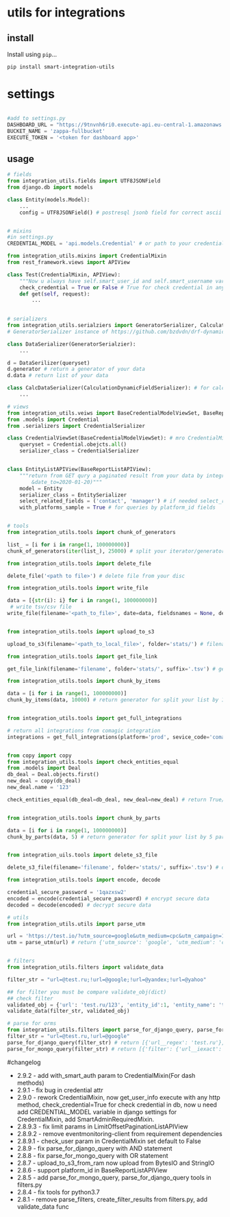 # utils for integrations

## install
Install using `pip`...

    pip install smart-integration-utils


# settings
```python

#add to settings.py
DASHBOARD_URL = "https://9tnvnh6ri0.execute-api.eu-central-1.amazonaws.com/dashboard/"
BUCKET_NAME = 'zappa-fullbucket'
EXECUTE_TOKEN = '<token for dashboard app>'
```
## usage
```python
# fields
from integration_utils.fields import UTF8JSONField
from django.db import models

class Entity(models.Model):
    ...
    config = UTF8JSONField() # postresql jsonb field for correct ascii characters


# mixins
#in settings.py
CREDENTIAL_MODEL = 'api.models.Credential' # or path to your credential model

from integration_utils.mixins import CredentialMixin
from rest_framework.views import APIView

class Test(CredentialMixin, APIView):
    """Now u always have self.smart_user_id and self.smart_username variables for check smart users"""
    check_credential = True or False # True for check credential in any http request, if True u can use self.credential variable.
    def get(self, request):
        ...
        

# serializers
from integration_utils.serialziers import GeneratorSerializer, CalculationDynamicFieldSerializer
# GeneratorSerializer instance of https://github.com/bzdvdn/drf-dynamicfieldserializer

class DataSerializer(GeneratorSerialzier):
    ...

d = DataSerilizer(queryset)
d.generator # return a generator of your data
d.data # return list of your data

class CalcDataSerializer(CalculationDynamicFieldSerializer): # for calculation data if integration have calculation step
    ...

# views
from integration_utils.veiws import BaseCredentialModelViewSet, BaseReportListAPIView
from .models import Credential
from .serializers import CredentialSerializer

class CredentialViewSet(BaseCredentialModelViewSet): # mro CredentialMixin, ModelViewSet
    queryset = Credential.obejcts.all()
    serializer_class = CredentialSerializer


class EntityListAPIView(BaseReportListAPIView): 
    """return from GET qury a paginated result from your data by integration_id and date params (date_from=2020-01-20
        &date_to=2020-01-20)"""
    model = Entity
    serializer_class = EntitySerializer
    select_related_fields = ('contact', 'manager') # if needed select_related
    with_platforms_sample = True # for queries by platform_id fields


# tools
from integration_utils.tools import chunk_of_generators

list_ = [i for i in range(1, 100000000)]
chunk_of_generators(iter(list_), 25000) # split your iterator/generator for 25000 items

from integration_utils.tools import delete_file

delete_file('<path to file>') # delete file from your disc

from integration_utils.tools import write_file

data = [{str(i): i} for i in range(1, 100000000)]
 # write tsv/csv file
write_file(filename='<path_to_file>', date=data, fieldsnames = None, delimiter='\t', extension='.tsv')


from integration_utils.tools import upload_to_s3

upload_to_s3(filename='<path_to_local_file>', folder='stats/') # filename - local file, folder - folder on s3 bucket

from integration_utils.tools import get_file_link

get_file_link(filename='filename', folder='stats/', suffix='.tsv') # get link to download file(not download from boto3)

from integration_utils.tools import chunk_by_items

data = [i for i in range(1, 100000000)]
chunk_by_items(data, 10000) # return generator for split your list by 10000


from integration_utils.tools import get_full_integrations

# return all integrations from comagic integration
integrations = get_full_integrations(platform='prod', sevice_code='comagic')


from copy import copy
from integration_utils.tools import check_entities_equal
from .models import Deal
db_deal = Deal.objects.first()
new_deal = copy(db_deal)
new_deal.name = '123'

check_entities_equal(db_deal=db_deal, new_deal=new_deal) # return True/False check to deals equals


from integration_utils.tools import chunk_by_parts

data = [i for i in range(1, 100000000)]
chunk_by_parts(data, 5) # return generator for split your list by 5 pars


from integration_uils.tools import delete_s3_file

delete_s3_file(filename='filename', folder='stats/', suffix='.tsv') # delete file from s3 bucket

from integration_utils.tools import encode, decode

credential_secure_password = '1qazxsw2'
encoded = encode(credential_secure_password) # encrypt secure data
decoded = decode(encoded) # decrypt secure data

# utils
from integration_utils.utils import parse_utm

url = 'https://test.io/?utm_source=google&utm_medium=cpc&utm_campaign=1'
utm = parse_utm(url) # return {'utm_source': 'google', 'utm_medium': 'cpc', 'utm_campaign': '1'}


# filters
from integration_utils.filters import validate_data

filter_str = "url=@test.ru;!url=@google;!url=@yandex;!url=@yahoo"

## for filter you must be compare validate_obj(dict)
## check filter
validated_obj = {'url': 'test.ru/123', 'entity_id':1, 'entity_name': 'test_obj'}
validate_data(filter_str, validated_obj)

# parse for orms
from integration_utils.filters import parse_for_django_query, parse_for_mongo_query
filter_str = "url=@test.ru,!url=@google"
parse_for_django_query(filter_str) # return [{'url__regex': 'test.ru'}, {'url__regex_ne': 'google'}]
parse_for_mongo_query(filter_str) # return [{'filter': {'url__iexact': 'test.ru'}, 'exclude': {}}, {'filter': {}, 'exclude': {'url__iexact': 'google'}}]

```

#changelog
* 2.9.2 - add with_smart_auth param to CredentialMixin(For dash methods)
* 2.9.1 - fix bug in credential attr
* 2.9.0 - rework CredentialMixin, now get_user_info execute with any http method, check_credential=True for check credential in db, now u need add CREDENTIAL_MODEL variable in django settings for CredentialMixin, add SmartAdminRequiredMixin.
* 2.8.9.3 - fix limit params in LimitOffsetPaginationListAPIView
* 2.8.9.2 - remove eventmonitoring-client from requirement dependencies
* 2.8.9.1 - check_user param in CredentialMixin set default to False
* 2.8.9 - fix parse_for_django_query with AND statement
* 2.8.8 - fix parse_for_mongo_query with OR statement
* 2.8.7 - upload_to_s3_from_ram now upload from BytesIO and StringIO
* 2.8.6 - support platform_id in BaseReportListAPIView
* 2.8.5 - add parse_for_mongo_query, parse_for_django_query tools in filters.py
* 2.8.4 - fix tools for python3.7
* 2.8.1 - remove parse_filters, create_filter_results from filters.py, add validate_data func